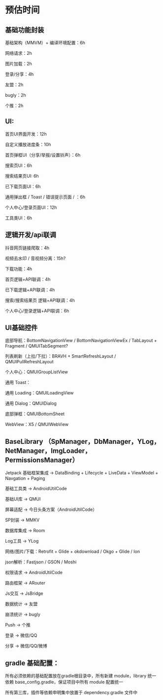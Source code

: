 
# 预估时间

## 基础功能封装

基础架构（MMVM）+ 编译环境配置：6h

网络请求：2h

图片加载：2h

登录/分享：4h

友盟：2h

bugly：2h

个推：2h

## UI:

首页UI界面开发：12h

自定义播放进度条：10h

首页弹框UI（分享/举报/设置铃声）：6h

搜索页UI：6h

搜索结果页UI: 6h

已下载页面UI：6h

通用弹出框 / Toast / 错误提示页面 / ：6h

个人中心/登录页面UI：12h

工具类UI：6h

## 逻辑开发/api联调

抖音网页链接爬取：4h

视频去水印 / 音视频分离：15h?

下载功能：4h

首页逻辑+API联调：4h

已下载逻辑+API联调：4h

搜索/搜索结果页 逻辑+API联调：4h

个人中心/登录逻辑+API联调：6h




## UI基础控件

底部导航：BottomNavigationView / BottomNavigationViewEx / TabLayout  +  Fragment  /  QMUITabSegment?

列表刷新（上拉/下拉）：BRAVH + SmartRefreshLayout  /  QMUIPullRefreshLayout

个人中心：QMUIGroupListView

通用 Toast：

通用 Loading：QMUILoadingView

通用 Dialog：QMUIDialog

底部弹框：QMUIBottomSheet

WebView：X5 / QMUIWebView




## BaseLibrary （SpManager，DbManager，YLog，NetManager，ImgLoader，PermissionsManager）


Jetpack 基础框架集成 -> DataBinding + Lifecycle + LiveData + ViewModel + Navgation + Paging

基础工具类 -> AndroidUtilCode

基础UI库 -> QMUI

屏幕适配 -> 今日头条方案（AndroidUtilCode）

SP封装 -> MMKV

数据库集成 -> Room

Log工具 -> YLog

网络/图片/下载：Retrofit + Glide + okdownload   /  Okgo + Glide  /  Ion

json解析：Fastjson / GSON / Moshi

权限请求 -> AndroidUtilCode

路由框架 -> ARouter

Js交互 -> JsBridge

数据统计 -> 友盟

崩溃统计 -> bugly

Push -> 个推

登录 -> 微信/QQ

分享 -> 微信/QQ/微博




## gradle 基础配置：

所有必须依赖的基础配置放在gradle根目录中，所有新建 module，library 统一依赖 base_config.gradle，保证项目中所有 module 配置统一

所有第三库，插件等依赖申明集中放置于 dependency.gradle 文件中

